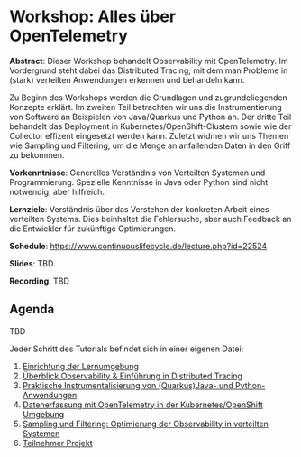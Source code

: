 # Workshop: Alles über OpenTelemetry

__Abstract__: Dieser Workshop behandelt Observability mit OpenTelemetry. Im Vordergrund steht dabei das Distributed Tracing, mit dem man Probleme in (stark) verteilten Anwendungen erkennen und behandeln kann.

Zu Beginn des Workshops werden die Grundlagen und zugrundeliegenden Konzepte erklärt. 
Im zweiten Teil betrachten wir uns die Instrumentierung von Software an Beispielen von Java/Quarkus und Python an. 
Der dritte Teil behandelt das Deployment in Kubernetes/OpenShift-Clustern sowie wie der Collector effizent eingesetzt werden kann.
Zuletzt widmen wir uns Themen wie Sampling und Filtering, um die Menge an anfallenden Daten in den Griff zu bekommen.

__Vorkenntnisse__: Generelles Verständnis von Verteilten Systemen und Programmierung. Spezielle Kenntnisse in Java oder Python sind nicht notwendig, aber hilfreich.

__Lernziele__: Verständnis über das Verstehen der konkreten Arbeit eines verteilten Systems. Dies beinhaltet die Fehlersuche, aber auch Feedback an die Entwickler für zukünftige Optimierungen.

__Schedule__: https://www.continuouslifecycle.de/lecture.php?id=22524

__Slides__: TBD

__Recording__: TBD

## Agenda

TBD

Jeder Schritt des Tutorials befindet sich in einer eigenen Datei:

1. [Einrichtung der Lernumgebung](00-prerequisites.md)
1. [Überblick Observability & Einführung in Distributed Tracing]()
1. [Praktische Instrumentalisierung von (Quarkus)Java- und Python-Anwendungen]()
1. [Datenerfassung mit OpenTelemetry in der Kubernetes/OpenShift Umgebung](30-otel-k8s.md)
1. [Sampling und Filtering: Optimierung der Observability in verteilten Systemen](40-sampling.md)
1. [Teilnehmer Projekt]()
